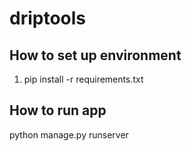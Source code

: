 # driptools

## How to set up environment
1. pip install -r requirements.txt


## How to run app
python manage.py runserver